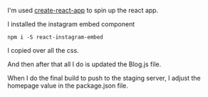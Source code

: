 I'm used [create-react-app](https://github.com/facebookincubator/create-react-app) to spin up the react app.

I installed the instagram embed component 

```
npm i -S react-instagram-embed
```

I copied over all the css.

And then after that all I do is updated the Blog.js file.

When I do the final build to push to the staging server, I adjust the homepage value in the package.json file.
